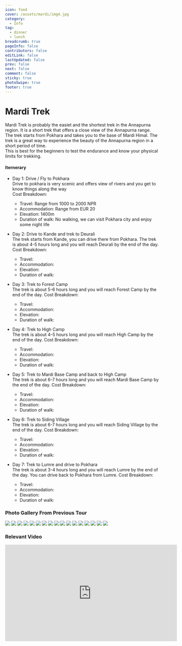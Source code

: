 ```yaml
---
icon: food
cover: /assets/mardi/img4.jpg
category:
  - Info
tag:
  - dinner
  - lunch
breadcrumb: true
pageInfo: false
contributors: false
editLink: false
lastUpdated: false
prev: false
next: false
comment: false
sticky: true
photoSwipe: true
footer: true
---
```


# Mardi Trek

Mardi Trek is probably the easiet and the shortest trek in the Annapurna region. It is a short trek that offers a close view of the Annapurna range. The trek starts from Pokhara and takes you to the base of Mardi Himal. The trek is a great way to experience the beauty of the Annapurna region in a short period of time.  
This is best for the beginners to test the endurance and know your physical limits for trekking.

#### Iternerary

- Day 1: Drive / Fly to Pokhara  
  Drive to pokhara is very scenic and offers view of rivers and you get to know things along the way  
  Cost Breakdown:
    - Travel: Range from 1000 to 2000 NPR
    - Accommodation: Range from EUR 20
    - Elevation: 1400m
    - Duration of walk: No walking, we can visit Pokhara city and enjoy some night life

- Day 2: Drive to Kande and trek to Deurali  
  The trek starts from Kande, you can drive there from Pokhara. The trek is about 4-5 hours long and you will reach Deurali by the end of the day.
  Cost Breakdown:
    - Travel:
    - Accommodation:
    - Elevation:
    - Duration of walk:
- Day 3: Trek to Forest Camp  
  The trek is about 5-6 hours long and you will reach Forest Camp by the end of the day.
  Cost Breakdown:
    - Travel:
    - Accommodation:
    - Elevation:
    - Duration of walk:
- Day 4: Trek to High Camp  
  The trek is about 4-5 hours long and you will reach High Camp by the end of the day.
  Cost Breakdown:
    - Travel:
    - Accommodation:
    - Elevation:
    - Duration of walk:
- Day 5: Trek to Mardi Base Camp and back to High Camp  
  The trek is about 6-7 hours long and you will reach Mardi Base Camp by the end of the day.
  Cost Breakdown:
    - Travel:
    - Accommodation:
    - Elevation:
    - Duration of walk:
- Day 6: Trek to Siding Village  
  The trek is about 6-7 hours long and you will reach Siding Village by the end of the day.
  Cost Breakdown:
    - Travel:
    - Accommodation:
    - Elevation:
    - Duration of walk:
- Day 7: Trek to Lumre and drive to Pokhara  
  The trek is about 3-4 hours long and you will reach Lumre by the end of the day. You can drive back to Pokhara from Lumre.
  Cost Breakdown:
    - Travel:
    - Accommodation:
    - Elevation:
    - Duration of walk:

### Photo Gallery From Previous Tour
<!-- markdownlint-disable -->

<div class="image-preview">
  <img src="/assets/mardi/img17.jpg" />
  <img src="/assets/mardi/img18.jpg" />
  <img src="/assets/mardi/img2.jpg" />
  <img src="/assets/mardi/img3.jpg" />
  <img src="/assets/mardi/img4.jpg" />
  <img src="/assets/mardi/img5.jpg" />
  <img src="/assets/mardi/img6.jpg" />
  <img src="/assets/mardi/img7.jpg" />
  <img src="/assets/mardi/img8.jpg" />
  <img src="/assets/mardi/img9.jpg" />
  <img src="/assets/mardi/img10.jpg" />
  <img src="/assets/mardi/img11.jpg" />
  <img src="/assets/mardi/img12.jpg" />
  <img src="/assets/mardi/img13.jpg" />
  <img src="/assets/mardi/img14.jpg" />
  <img src="/assets/mardi/img15.jpg" />
  <img src="/assets/mardi/img16.jpg" />
</div>

<!-- markdownlint-restore -->

### Relevant Video

<iframe width="560" height="315" src="https://www.youtube.com/embed/Jay5b4vygig" title="Mardi Trek" frameborder="0" allow="accelerometer; autoplay; clipboard-write; encrypted-media; gyroscope; picture-in-picture" allowfullscreen></iframe>
  

